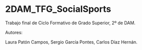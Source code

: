 # 2DAM_TFG_SocialSports
Trabajo final de Ciclo Formativo de Grado Superior, 2º de DAM.


Autores:

Laura Patón Campos,
Sergio García Pontes,
Carlos Díaz Hernán.
